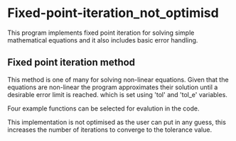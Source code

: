 # Fixed-point-iteration_not_optimisd
This program implements fixed point iteration for solving simple mathematical equations and it also includes basic error handling.

## Fixed point iteration method
This method is one of many for solving non-linear equations. Given that the equations are non-linear the program approximates
their solution until a desirable error limit is reached. which is set using 'tol' and 'tol_e' variables.

Four example functions can be selected for evalution in the code.

This implementation is not optimised as the user can put in any guess, this increases the number of iterations to converge to the
tolerance value.
